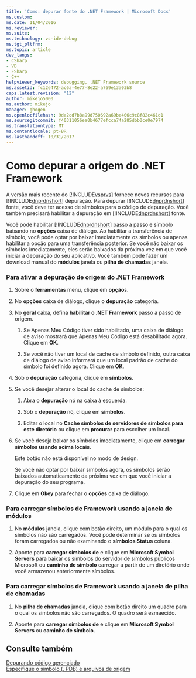 ```yaml
---
title: 'Como: depurar fonte do .NET Framework | Microsoft Docs'
ms.custom: 
ms.date: 11/04/2016
ms.reviewer: 
ms.suite: 
ms.technology: vs-ide-debug
ms.tgt_pltfrm: 
ms.topic: article
dev_langs:
- CSharp
- VB
- FSharp
- C++
helpviewer_keywords: debugging, .NET Framework source
ms.assetid: fc12e472-ac6a-4e77-8e22-a769e13a03b8
caps.latest.revision: "12"
author: mikejo5000
ms.author: mikejo
manager: ghogen
ms.openlocfilehash: 9da2cd7b8a99d750692a69be406c9c8f82c461d1
ms.sourcegitcommit: f40311056ea0b4677efcca74a285dbb0ce0e7974
ms.translationtype: MT
ms.contentlocale: pt-BR
ms.lasthandoff: 10/31/2017
---
```

# <a name="how-to-debug-net-framework-source"></a>Como depurar a origem do .NET Framework
A versão mais recente do [!INCLUDE[vsprvs](../code-quality/includes/vsprvs_md.md)] fornece novos recursos para [!INCLUDE[dnprdnshort](../code-quality/includes/dnprdnshort_md.md)] depuração. Para depurar [!INCLUDE[dnprdnshort](../code-quality/includes/dnprdnshort_md.md)] fonte, você deve ter acesso de símbolos para o código de depuração. Você também precisará habilitar a depuração em [!INCLUDE[dnprdnshort](../code-quality/includes/dnprdnshort_md.md)] fonte.  
  
 Você pode habilitar [!INCLUDE[dnprdnshort](../code-quality/includes/dnprdnshort_md.md)] passo a passo e símbolo baixando no **opções** caixa de diálogo. Ao habilitar a transferência de símbolo, você pode optar por baixar imediatamente os símbolos ou apenas habilitar a opção para uma transferência posterior. Se você não baixar os símbolos imediatamente, eles serão baixados da próxima vez em que você iniciar a depuração do seu aplicativo. Você também pode fazer um download manual do **módulos** janela ou **pilha de chamadas** janela.  
  
### <a name="to-enable-net-framework-source-debugging"></a>Para ativar a depuração de origem do .NET Framework  
  
1.  Sobre o **ferramentas** menu, clique em **opção**s.  
  
2.  No **opções** caixa de diálogo, clique o **depuração** categoria.  
  
3.  No **geral** caixa, defina **habilitar o .NET Framework** passo a passo de origem.  
  
    1.  Se Apenas Meu Código tiver sido habilitado, uma caixa de diálogo de aviso mostrará que Apenas Meu Código está desabilitado agora. Clique em **OK**.  
  
    2.  Se você não tiver um local de cache de símbolo definido, outra caixa de diálogo de aviso informará que um local padrão de cache do símbolo foi definido agora. Clique em **OK**.  
  
4.  Sob o **depuração** categoria, clique em **símbolos**.  
  
5.  Se você desejar alterar o local do cache de símbolos:  
  
    1.  Abra o **depuração** nó na caixa à esquerda.  
  
    2.  Sob o **depuração** nó, clique em **símbolos**.  
  
    3.  Editar o local no **Cache símbolos de servidores de símbolos para este diretório** ou clique em **procurar** para escolher um local.  
  
6.  Se você deseja baixar os símbolos imediatamente, clique em **carregar símbolos usando acima locais**.  
  
     Este botão não está disponível no modo de design.  
  
     Se você não optar por baixar símbolos agora, os símbolos serão baixados automaticamente da próxima vez em que você iniciar a depuração do seu programa.  
  
7.  Clique em **Okey** para fechar o **opções** caixa de diálogo.  
  
### <a name="to-load-framework-symbols-using-the-modules-window"></a>Para carregar símbolos de Framework usando a janela de módulos  
  
1.  No **módulos** janela, clique com botão direito, um módulo para o qual os símbolos não são carregados. Você pode determinar se os símbolos foram carregados ou não examinando o **símbolos Status** coluna.  
  
2.  Aponte para **carregar símbolos de** e clique em **Microsoft Symbol Servers** para baixar os símbolos do servidor de símbolos públicos Microsoft ou **caminho de símbolo** carregar a partir de um diretório onde você armazenou anteriormente símbolos.  
  
### <a name="to-load-framework-symbols-using-the-call-stack-window"></a>Para carregar símbolos de Framework usando a janela de pilha de chamadas  
  
1.  No **pilha de chamadas** janela, clique com botão direito um quadro para o qual os símbolos não são carregados. O quadro será esmaecido.  
  
2.  Aponte para **carregar símbolos de** e clique em **Microsoft Symbol Servers** ou **caminho de símbolo**.  
  
## <a name="see-also"></a>Consulte também  
 [Depurando código gerenciado](../debugger/debugging-managed-code.md)   
 [Especifique o símbolo (. PDB) e arquivos de origem](../debugger/specify-symbol-dot-pdb-and-source-files-in-the-visual-studio-debugger.md)